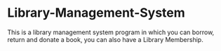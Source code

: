 # Library-Management-System
This is a library management system program in which you can borrow, return and donate a book, you can also have a Library Membership. 
